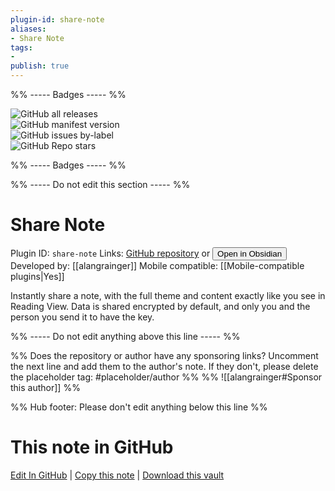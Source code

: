 ```yaml
---
plugin-id: share-note
aliases:
- Share Note
tags: 
- 
publish: true
---
```


%% ----- Badges ----- %%

![GitHub all releases](https://img.shields.io/github/downloads/alangrainger/share-note/total?color=573E7A&logo=github&style=for-the-badge)   
![GitHub manifest version](https://img.shields.io/github/manifest-json/v/alangrainger/share-note?color=573E7A&logo=github&style=for-the-badge)   
![GitHub issues by-label](https://img.shields.io/github/issues/alangrainger/share-note/help%20wanted?color=573E7A&logo=github&style=for-the-badge)   
![GitHub Repo stars](https://img.shields.io/github/stars/alangrainger/share-note?color=573E7A&logo=github&style=for-the-badge)

%% ----- Badges ----- %%

%% ----- Do not edit this section ----- %%

# Share Note

Plugin ID: `share-note`
Links: [GitHub repository](https://github.com/alangrainger/share-note) or [<button id=HH>Open in Obsidian</button>](obsidian://show-plugin?id=share-note)
Developed by: [[alangrainger]]
Mobile compatible: [[Mobile-compatible plugins|Yes]]

Instantly share a note, with the full theme and content exactly like you see in Reading View. Data is shared encrypted by default, and only you and the person you send it to have the key.

%% ----- Do not edit anything above this line ----- %% 

%% Does the repository or author have any sponsoring links? Uncomment the next line and add them to the author's note. If they don't, please delete the placeholder tag: #placeholder/author %%
%% ![[alangrainger#Sponsor this author]] %%

%% Hub footer: Please don't edit anything below this line %%

# This note in GitHub

<span class="git-footer">[Edit In GitHub](https://github.dev/obsidian-community/obsidian-hub/blob/main/02%20-%20Community%20Expansions/02.05%20All%20Community%20Expansions/Plugins/share-note.md "git-hub-edit-note") | [Copy this note](https://raw.githubusercontent.com/obsidian-community/obsidian-hub/main/02%20-%20Community%20Expansions/02.05%20All%20Community%20Expansions/Plugins/share-note.md "git-hub-copy-note") | [Download this vault](https://github.com/obsidian-community/obsidian-hub/archive/refs/heads/main.zip "git-hub-download-vault") </span>
